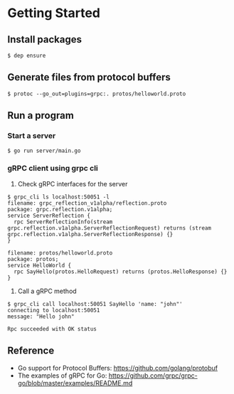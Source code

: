 # Getting Started
## Install packages
```
$ dep ensure
```

## Generate files from protocol buffers
```
$ protoc --go_out=plugins=grpc:. protos/helloworld.proto
```

## Run a program
### Start a server
```
$ go run server/main.go
```

### gRPC client using grpc cli
1. Check gRPC interfaces for the server
```
$ grpc_cli ls localhost:50051 -l
filename: grpc_reflection_v1alpha/reflection.proto
package: grpc.reflection.v1alpha;
service ServerReflection {
  rpc ServerReflectionInfo(stream grpc.reflection.v1alpha.ServerReflectionRequest) returns (stream grpc.reflection.v1alpha.ServerReflectionResponse) {}
}

filename: protos/helloworld.proto
package: protos;
service HelloWorld {
  rpc SayHello(protos.HelloRequest) returns (protos.HelloResponse) {}
}
```
1. Call a gRPC method
```
$ grpc_cli call localhost:50051 SayHello 'name: "john"'
connecting to localhost:50051
message: "Hello john"

Rpc succeeded with OK status
```

## Reference
- Go support for Protocol Buffers: https://github.com/golang/protobuf
- The examples of gRPC for Go: https://github.com/grpc/grpc-go/blob/master/examples/README.md
